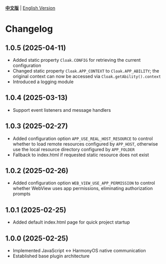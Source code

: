 [**中文版**](./CHANGELOG.md) | [English Version](./CHANGELOG-EN.md)

# Changelog

## 1.0.5 (2025-04-11)
- Added static property `Cloak.CONFIG` for retrieving the current configuration
- Changed static property `Cloak.APP_CONTEXT` to `Cloak.APP_ABILITY`; the original context can now be accessed via `Cloak.getAbility().context`
- Introduced a logging module

## 1.0.4 (2025-03-13)
- Support event listeners and message handlers

## 1.0.3 (2025-02-27)
- Added configuration option `APP_USE_REAL_HOST_RESOURCE` to control whether to load remote resources configured by `APP_HOST`, otherwise use the local resource directory configured by `APP_FOLDER`
- Fallback to index.html if requested static resource does not exist

## 1.0.2 (2025-02-26)
- Added configuration option `WEB_VIEW_USE_APP_PERMISSION` to control whether WebView uses app permissions, eliminating authorization prompts

## 1.0.1 (2025-02-25)
- Added default index.html page for quick project startup

## 1.0.0 (2025-02-25)
- Implemented JavaScript ↔ HarmonyOS native communication
- Established base plugin architecture
